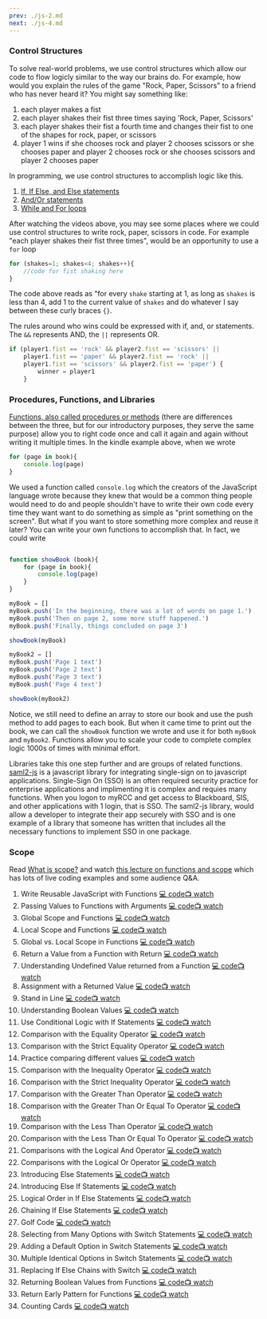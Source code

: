 ```yaml
---
prev: ./js-2.md
next: ./js-4.md
---
```

### Control Structures

To solve real-world problems, we use control structures which allow our code to flow logicly similar to the way our brains do. For example, how would you explain the rules of the game "Rock, Paper, Scissors" to a friend who has never heard it? You might say something like:

1. each player makes a fist
1. each player shakes their fist three times saying 'Rock, Paper, Scissors'
1. each player shakes their fist a fourth time and changes their fist to one of the shapes for rock, paper, or scissors
1. player 1 wins if she chooses rock and player 2 chooses scissors or she chooses paper and player 2 chooses rock or she chooses scissors and player 2 chooses paper

In programming, we use control structures to accomplish logic like this.

1. [If, If Else, and Else statements][7]
1. [And/Or statements][8]
1. [While and For loops][9]

After watching the videos above, you may see some places where we could use control structures to write rock, paper, scissors in code. For example "each player shakes their fist three times", would be an opportunity to use a `for` loop

```javascript
for (shakes=1; shakes<4; shakes++){
    //code for fist shaking here
}
```

The code above reads as "for every `shake` starting at 1, as long as `shakes` is less than 4, add 1 to the current value of `shakes` and do whatever I say between these curly braces `{}`.

The rules around who wins could be expressed with if, and, or statements. The `&&` represents AND, the `||` represents OR.

```javascript
if (player1.fist == 'rock' && player2.fist == 'scissors' ||
    player1.fist == 'paper' && player2.fist == 'rock' ||
    player1.fist == 'scissors' && player2.fist == 'paper') {
        winner = player1
    }
```

### Procedures, Functions, and Libraries

[Functions, also called procedures or methods][12] (there are differences between the three, but for our introductory purposes, they serve the same purpose) allow you to right code once and call it again and again without writing it multiple times. In the kindle example above, when we wrote

```javascript
for (page in book){
    console.log(page)
}
```

We used a function called `console.log` which the creators of the JavaScript language wrote because they knew that would be a common thing people would need to do and people shouldn't have to write their own code every time they want want to do something as simple as "print something on the screen". But what if you want to store something more complex and reuse it later? You can write your own functions to accomplish that. In fact, we could write

```javascript

function showBook (book){
    for (page in book){
        console.log(page)
    }
}

myBook = []
myBook.push('In the beginning, there was a lot of words on page 1.')
myBook.push('Then on page 2, some more stuff happened.')
myBook.push('Finally, things concluded on page 3')

showBook(myBook)

myBook2 = []
myBook.push('Page 1 text')
myBook.push('Page 2 text')
myBook.push('Page 3 text')
myBook.push('Page 4 text')

showBook(myBook2)
```

Notice, we still need to define an array to store our book and use the push method to add pages to each book. But when it came time to print out the book, we can call the `showBook` function we wrote and use it for both `myBook` and `myBook2`. Functions allow you to scale your code to complete complex logic 1000s of times with minimal effort.

Libraries take this one step further and are groups of related functions. [saml2-js][10] is a javascript library for integrating single-sign on to javascript applications. Single-Sign On (SSO) is an often required security practice for enterprise applications and implimenting it is complex and requies many functions. When you logon to myRCC and get access to Blackboard, SIS, and other applications with 1 login, that is SSO. The saml2-js library, would allow a developer to integrate their app securely with SSO and is one example of a library that someone has written that includes all the necessary functions to implement SSO in one package.

### Scope

Read [What is scope?][11] and watch [this lecture on functions and scope][13] which has lots of live coding examples and some audience Q&A.

1. Write Reusable JavaScript with Functions [:computer: code](https://learn.freecodecamp.org/javascript-algorithms-and-data-structures/basic-javascript/write-reusable-javascript-with-functions)[:tv: watch](https://youtube.com/watch?v=PkZNo7MFNFg&amp;t=3101s)
1. Passing Values to Functions with Arguments [:computer: code](https://learn.freecodecamp.org/javascript-algorithms-and-data-structures/basic-javascript/passing-values-to-functions-with-arguments)[:tv: watch](https://youtube.com/watch?v=PkZNo7MFNFg&amp;t=3221s)
1. Global Scope and Functions [:computer: code](https://learn.freecodecamp.org/javascript-algorithms-and-data-structures/basic-javascript/global-scope-and-functions)[:tv: watch](https://youtube.com/watch?v=PkZNo7MFNFg&amp;t=3343s)
1. Local Scope and Functions [:computer: code](https://learn.freecodecamp.org/javascript-algorithms-and-data-structures/basic-javascript/local-scope-and-functions)[:tv: watch](https://youtube.com/watch?v=PkZNo7MFNFg&amp;t=3571s)
1. Global vs. Local Scope in Functions [:computer: code](https://learn.freecodecamp.org/javascript-algorithms-and-data-structures/basic-javascript/global-vs--local-scope-in-functions)[:tv: watch](https://youtube.com/watch?v=PkZNo7MFNFg&amp;t=3646s)
1. Return a Value from a Function with Return [:computer: code](https://learn.freecodecamp.org/javascript-algorithms-and-data-structures/basic-javascript/return-a-value-from-a-function-with-return)[:tv: watch](https://youtube.com/watch?v=PkZNo7MFNFg&amp;t=3760s)
1. Understanding Undefined Value returned from a Function [:computer: code](https://learn.freecodecamp.org/javascript-algorithms-and-data-structures/basic-javascript/understanding-undefined-value-returned-from-a-function)[:tv: watch](https://youtube.com/watch?v=PkZNo7MFNFg&amp;t=3835s)
1. Assignment with a Returned Value [:computer: code](https://learn.freecodecamp.org/javascript-algorithms-and-data-structures/basic-javascript/assignment-with-a-returned-value)[:tv: watch](https://youtube.com/watch?v=PkZNo7MFNFg&amp;t=3892s)
1. Stand in Line [:computer: code](https://learn.freecodecamp.org/javascript-algorithms-and-data-structures/basic-javascript/stand-in-line)[:tv: watch](https://youtube.com/watch?v=PkZNo7MFNFg&amp;t=3952s)
1. Understanding Boolean Values [:computer: code](https://learn.freecodecamp.org/javascript-algorithms-and-data-structures/basic-javascript/understanding-boolean-values)[:tv: watch](https://youtube.com/watch?v=PkZNo7MFNFg&amp;t=4121s)
1. Use Conditional Logic with If Statements [:computer: code](https://learn.freecodecamp.org/javascript-algorithms-and-data-structures/basic-javascript/use-conditional-logic-with-if-statements)[:tv: watch](https://youtube.com/watch?v=PkZNo7MFNFg&amp;t=4164s)
1. Comparison with the Equality Operator [:computer: code](https://learn.freecodecamp.org/javascript-algorithms-and-data-structures/basic-javascript/comparison-with-the-equality-operator)[:tv: watch](https://youtube.com/watch?v=PkZNo7MFNFg&amp;t=4311s)
1. Comparison with the Strict Equality Operator [:computer: code](https://learn.freecodecamp.org/javascript-algorithms-and-data-structures/basic-javascript/comparison-with-the-strict-equality-operator)[:tv: watch](https://youtube.com/watch?v=PkZNo7MFNFg&amp;t=4398s)
1. Practice comparing different values [:computer: code](https://learn.freecodecamp.org/javascript-algorithms-and-data-structures/basic-javascript/practice-comparing-different-values)[:tv: watch](https://youtube.com/watch?v=PkZNo7MFNFg&amp;t=4483s)
1. Comparison with the Inequality Operator [:computer: code](https://learn.freecodecamp.org/javascript-algorithms-and-data-structures/basic-javascript/comparison-with-the-inequality-operator)[:tv: watch](https://youtube.com/watch?v=PkZNo7MFNFg&amp;t=4538s)
1. Comparison with the Strict Inequality Operator [:computer: code](https://learn.freecodecamp.org/javascript-algorithms-and-data-structures/basic-javascript/comparison-with-the-strict-inequality-operator)[:tv: watch](https://youtube.com/watch?v=PkZNo7MFNFg&amp;t=4580s)
1. Comparison with the Greater Than Operator [:computer: code](https://learn.freecodecamp.org/javascript-algorithms-and-data-structures/basic-javascript/comparison-with-the-greater-than-operator)[:tv: watch](https://youtube.com/watch?v=PkZNo7MFNFg&amp;t=4625s)
1. Comparison with the Greater Than Or Equal To Operator [:computer: code](https://learn.freecodecamp.org/javascript-algorithms-and-data-structures/basic-javascript/comparison-with-the-greater-than-or-equal-to-operator)[:tv: watch](https://youtube.com/watch?v=PkZNo7MFNFg&amp;t=4659s)
1. Comparison with the Less Than Operator [:computer: code](https://learn.freecodecamp.org/javascript-algorithms-and-data-structures/basic-javascript/comparison-with-the-less-than-operator)[:tv: watch](https://youtube.com/watch?v=PkZNo7MFNFg&amp;t=4689s)
1. Comparison with the Less Than Or Equal To Operator [:computer: code](https://learn.freecodecamp.org/javascript-algorithms-and-data-structures/basic-javascript/comparison-with-the-less-than-or-equal-to-operator)[:tv: watch](https://youtube.com/watch?v=PkZNo7MFNFg&amp;t=4724s)
1. Comparisons with the Logical And Operator [:computer: code](https://learn.freecodecamp.org/javascript-algorithms-and-data-structures/basic-javascript/comparisons-with-the-logical-and-operator)[:tv: watch](https://youtube.com/watch?v=PkZNo7MFNFg&amp;t=4757s)
1. Comparisons with the Logical Or Operator [:computer: code](https://learn.freecodecamp.org/javascript-algorithms-and-data-structures/basic-javascript/comparisons-with-the-logical-or-operator)[:tv: watch](https://youtube.com/watch?v=PkZNo7MFNFg&amp;t=4841s)
1. Introducing Else Statements [:computer: code](https://learn.freecodecamp.org/javascript-algorithms-and-data-structures/basic-javascript/introducing-else-statements)[:tv: watch](https://youtube.com/watch?v=PkZNo7MFNFg&amp;t=4897s)
1. Introducing Else If Statements [:computer: code](https://learn.freecodecamp.org/javascript-algorithms-and-data-structures/basic-javascript/introducing-else-if-statements)[:tv: watch](https://youtube.com/watch?v=PkZNo7MFNFg&amp;t=4947s)
1. Logical Order in If Else Statements [:computer: code](https://learn.freecodecamp.org/javascript-algorithms-and-data-structures/basic-javascript/logical-order-in-if-else-statements)[:tv: watch](https://youtube.com/watch?v=PkZNo7MFNFg&amp;t=5010s)
1. Chaining If Else Statements [:computer: code](https://learn.freecodecamp.org/javascript-algorithms-and-data-structures/basic-javascript/chaining-if-else-statements)[:tv: watch](https://youtube.com/watch?v=PkZNo7MFNFg&amp;t=5085s)
1. Golf Code [:computer: code](https://learn.freecodecamp.org/javascript-algorithms-and-data-structures/basic-javascript/golf-code)[:tv: watch](https://youtube.com/watch?v=PkZNo7MFNFg&amp;t=5265s)
1. Selecting from Many Options with Switch Statements [:computer: code](https://learn.freecodecamp.org/javascript-algorithms-and-data-structures/basic-javascript/selecting-from-many-options-with-switch-statements)[:tv: watch](https://youtube.com/watch?v=PkZNo7MFNFg&amp;t=5535s)
1. Adding a Default Option in Switch Statements [:computer: code](https://learn.freecodecamp.org/javascript-algorithms-and-data-structures/basic-javascript/adding-a-default-option-in-switch-statements)[:tv: watch](https://youtube.com/watch?v=PkZNo7MFNFg&amp;t=5746s)
1. Multiple Identical Options in Switch Statements [:computer: code](https://learn.freecodecamp.org/javascript-algorithms-and-data-structures/basic-javascript/multiple-identical-options-in-switch-statements)[:tv: watch](https://youtube.com/watch?v=PkZNo7MFNFg&amp;t=5843s)
1. Replacing If Else Chains with Switch [:computer: code](https://learn.freecodecamp.org/javascript-algorithms-and-data-structures/basic-javascript/replacing-if-else-chains-with-switch)[:tv: watch](https://youtube.com/watch?v=PkZNo7MFNFg&amp;t=5960s)
1. Returning Boolean Values from Functions [:computer: code](https://learn.freecodecamp.org/javascript-algorithms-and-data-structures/basic-javascript/returning-boolean-values-from-functions)[:tv: watch](https://youtube.com/watch?v=PkZNo7MFNFg&amp;t=6071s)
1. Return Early Pattern for Functions [:computer: code](https://learn.freecodecamp.org/javascript-algorithms-and-data-structures/basic-javascript/return-early-pattern-for-functions)[:tv: watch](https://youtube.com/watch?v=PkZNo7MFNFg&amp;t=6140s)
1. Counting Cards [:computer: code](https://learn.freecodecamp.org/javascript-algorithms-and-data-structures/basic-javascript/counting-cards)[:tv: watch](https://youtube.com/watch?v=PkZNo7MFNFg&amp;t=6218s)



[//]: # (References)
[7]: https://youtu.be/UDi7xgIIW8E
[8]: https://youtu.be/kyFdniI-ZZs
[9]: https://youtu.be/RQ6GJt9f2vg
[10]: https://www.npmjs.com/package/saml2-js
[11]: https://en.wikiversity.org/wiki/Introduction_to_Programming/Scope
[12]: https://youtu.be/yPWQfa4CHbw
[13]: https://frontendmasters.com/courses/javascript-basics/scope/